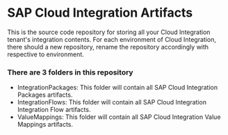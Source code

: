 # SAP Cloud Integration Artifacts

This is the source code repository for storing all your Cloud Integration tenant's integration contents. 
For each environment of Cloud Integration, there should a new repository, rename the repository accordingly with respective to environment.

### There are 3 folders in this repository
- IntegrationPackages: This folder will contain all SAP Cloud Integration Packages artifacts.
- IntegrationFlows: This folder will contain all SAP Cloud Integration Integration Flow artifacts.
- ValueMappings: This folder will contain all SAP Cloud Integration Value Mappings artifacts.
